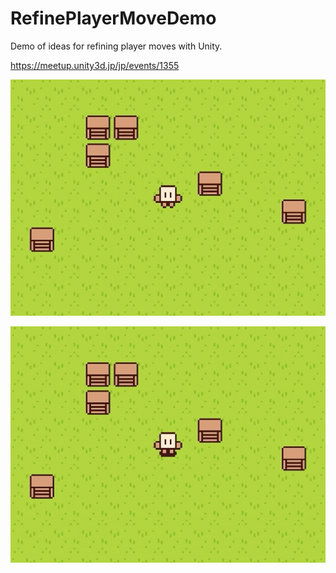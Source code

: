# RefinePlayerMoveDemo
Demo of ideas for refining player moves with Unity.

https://meetup.unity3d.jp/jp/events/1355

![before](https://github.com/uimss/RefinePlayerMoveDemo/blob/main/movie_v1.gif?raw=true)

![after](https://github.com/uimss/RefinePlayerMoveDemo/blob/main/movie_v9.gif?raw=true)
